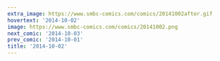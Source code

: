 ```yaml
---
extra_image: https://www.smbc-comics.com/comics/20141002after.gif
hovertext: '2014-10-02'
image: https://www.smbc-comics.com/comics/20141002.png
next_comic: '2014-10-03'
prev_comic: '2014-10-01'
title: '2014-10-02'
---
```


